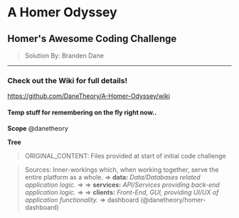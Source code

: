 # A Homer Odyssey

## Homer's Awesome Coding Challenge
> Solution By: Branden Dane

---

### Check out the Wiki for full details!  
https://github.com/DaneTheory/A-Homer-Odyssey/wiki



#### Temp stuff for remembering on the fly right now..
**Scope**
@danetheory

**Tree**
  > ORIGINAL_CONTENT: Files provided at start of initial code challenge

  > Sources: Inner-workings which, when working together, serve the entire platform as a whole.
      => **data:**
         _Data/Databases related application logic._
            =>
      => **services:**
         _API/Services providing back-end application logic._
            =>
      => **clients:**
         _Front-End, GUI, providing UI/UX of application functionality._
            => dashboard (@danetheory/homer-dashboard)
